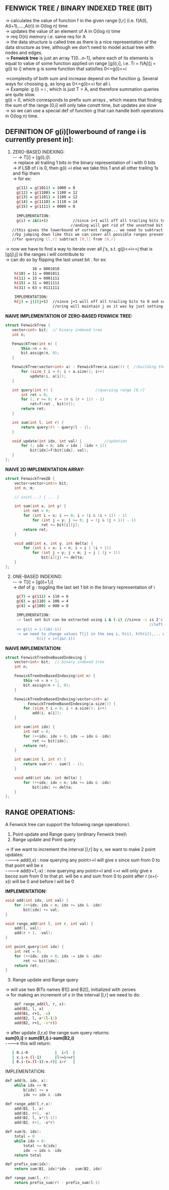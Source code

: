 **FENWICK TREE / BINARY INDEXED TREE (BIT)**
--

-> calculates the value of function f in the given range [l,r] (i.e. f(A(l), A(l+1),....,A(r)) in O(log n) time\
-> updates the value of an element of A in O(log n) time\
-> req O(n) memory i.e. same req for A\
-> the data structure is called tree as there is a nice representation of the data structure as tree, although we don't need to model actual tree with nodes and edges.\
-> **Fenwick tree** is just an array T[0...n-1], where each of its elements is equal to value of some function applied on range [g(i),i], i.e. Ti = f(Aj)[j = g(i) to i] 
where g is some function that satisfies 0<=g(i)<=i

->complexity of both sum and increase depend on the function g. Several ways for choosing g, as long as 0<=g(i)<=i for all i. \
-> Example:  g (i) = i , which is just T = A, and therefore summation queries are quite slow.\
             g(i) = 0, which corresponds to prefix sum arrays , which means that finding the sum of the range [0,i] will only take constt time, but updates are slow\
-> so we can use a special def of function g that can handle both operations in O(log n) time.

**DEFINITION OF g(i)[lowerbound of range i is currently present in]:**
--
1. ZERO-BASED INDEXING:\
--
-> T[i] = [g(i),i]\                                                                
-> replace all trailing 1 bits in the binary representation of i with 0 bits\
-> if LSB of i is 0, then g(i) =i else we take this 1 and all other trailing 1s and flip them\
-> for ex:
```sh
     g(11) = g(1011) = 1000 = 8
     g(12) = g(1100) = 1100 = 12
     g(13) = g(1101) = 1100 = 12
     g(14) = g(1110) = 1110 = 14
     g(15) = g(1111) = 0000 = 0
   
     IMPLEMENTATION:
     g(i) = i&(i+1)           //since i+1 will off all trailing bits to 0 and set last unset bit 
                             //anding will get rid of the unsetted bit that got set due to i+1 
   //this gives the lowerbound of current range... we need to subtract 1 to jump back to smaller range
   //by jumping down like this we can cover all possible ranges present in the segment [0,l]
   //for querying [l,r] subtract [0,l] from [0,r]                                                                
```
-> now we have to find a way to iterate over all j's, s.t. g(j)<=i<=j that is [g(j),j] is the ranges i will contribute to\
-> can do so by flipping the last unset bit . for ex:
```sh
            10 = 0001010
    h(10) = 11 = 0001011
    h(11) = 15 = 0001111
    h(15) = 31 = 0011111
    h(31) = 63 = 0111111                                                                
            
    IMPLEMENTATION:
    h(j) = j||(j+1)  //since j+1 will off all trailing bits to 0 and set last unset bit
                     //oring will maintain j as it was by just setting the last unset bit that got set in j+1
 ```
 
 
 **NAIVE IMPLEMENTATION OF ZERO-BASED FENWICK TREE:**
 ```cpp
 struct FenwickTree {
    vector<int> bit;  // binary indexed tree
    int n;

    FenwickTree(int n) {
        this->n = n;
        bit.assign(n, 0);
    }

    FenwickTree(vector<int> a) : FenwickTree(a.size()) {  //building the fenwick tree
        for (size_t i = 0; i < a.size(); i++)
            update(i, a[i]);
    }

    int query(int r) {                   //querying range [0,r]
        int ret = 0;
        for (; r >= 0; r = (r & (r + 1)) - 1)
            ret=f(ret , bit[r]);
        return ret;
    }

    int sum(int l, int r) {
        return query(r) - query(l - 1);
    }

    void update(int idx, int val) {          //updation 
        for (; idx < n; idx = idx | (idx + 1))
            bit[idx]=f(bit[idx], val);
    }
};
```         
**NAIVE 2D IMPLEMENTATION ARRAY:**
```cpp
struct FenwickTree2D {
    vector<vector<int>> bit;
    int n, m;

    // init(...) { ... }

    int sum(int x, int y) {
        int ret = 0;
        for (int i = x; i >= 0; i = (i & (i + 1)) - 1)
            for (int j = y; j >= 0; j = (j & (j + 1)) - 1)
                ret += bit[i][j];
        return ret;
    }

    void add(int x, int y, int delta) {
        for (int i = x; i < n; i = i | (i + 1))
            for (int j = y; j < m; j = j | (j + 1))
                bit[i][j] += delta;
    }
};
```        
2. ONE-BASED INDEXING:\
--
-> T[i] = [g(i)+1,i]\
-> def of g : toggling the last set 1 bit in the binary representation of i
```sh
     g(7) = g(111) = 110 = 6
     g(6) = g(110) = 100 = 4
     g(4) = g(100) = 000 = 0
   
     IMPLEMENTATION:
     -> last set bit can be extracted using i & (-i) //since -i is 2's complement of i which is flipping all bits to the
                                                                //left of first set bit fron right
     => g(i) = i-(i&(-i))
     -> we need to change values T[j] in the seq i, h(i), h(h(i)),... when u want to update A[j], where h(i) is defined as:
              h(i) = i+(i&(-1))                                                                
```
**NAIVE IMPLEMENTATION:**
```cpp
struct FenwickTreeOneBasedIndexing {
    vector<int> bit;  // binary indexed tree
    int n;

    FenwickTreeOneBasedIndexing(int n) {
        this->n = n + 1;
        bit.assign(n + 1, 0);
    }

    FenwickTreeOneBasedIndexing(vector<int> a)
        : FenwickTreeOneBasedIndexing(a.size()) {
        for (size_t i = 0; i < a.size(); i++)
            add(i, a[i]);
    }

    int sum(int idx) {
        int ret = 0;
        for (++idx; idx > 0; idx -= idx & -idx)
            ret += bit[idx];
        return ret;
    }

    int sum(int l, int r) {
        return sum(r) - sum(l - 1);
    }

    void add(int idx, int delta) {
        for (++idx; idx < n; idx += idx & -idx)
            bit[idx] += delta;
    }
};
``` 

**RANGE OPERATIONS:**
--

A Fenwick tree can support the following range operations:\
1. Point update and Range query (ordinary Fenwick tree)\
2. Range update and Point query

-> if we want to increment the interval [l,r] by x, we want to make 2 point updates:\
----> add(l,x) : now querying any point>=l will give x since sum from 0 to that point will be x\
----> add(r+1,-x) : now querying any point>=l and <=r will only give x becoz sum from 0 to that pt. will be x and sum from 0 to point after r (x+(-x)) will be 0 and before l will be 0

**IMPLEMENTATION:**

```cpp
void add(int idx, int val) {
    for (++idx; idx < n; idx += idx & -idx)
        bit[idx] += val;
}

void range_add(int l, int r, int val) {
    add(l, val);
    add(r + 1, -val);
}

int point_query(int idx) {
    int ret = 0;
    for (++idx; idx > 0; idx -= idx & -idx)
        ret += bit[idx];
    return ret;
}
```
                                                                
3. Range update and Range query

-> will use two BITs names B1[] and B2[], initialized with zeroes\
-> for making an increment of x in the interval [l,r]  we need to do:
```sh
    def range_add(l, r, x):
    add(B1, l, x)
    add(B1, r+1, -x)
    add(B2, l, x*(l-1))
    add(B2, r+1, -x*r))
```
-> after update (l,r,x) the range sum query returns:\
   **sum[0,i] = sum(B1,i).i-sum(B2,i)**\
   ----> this will return:
```sh 
   | 0.i-0            |  i<l  |
   | x.i-x.(l-1)      |l<=i<=r|
   | 0.i-(x.(l-1)-x.r)| i>r   |
```

IMPLEMENTATION:

```cpp
def add(b, idx, x):
    while idx <= N:
        b[idx] += x
        idx += idx & -idx

def range_add(l,r,x):
    add(B1, l, x)
    add(B1, r+1, -x)
    add(B2, l, x*(l-1))
    add(B2, r+1, -x*r)

def sum(b, idx):
    total = 0
    while idx > 0:
        total += b[idx]
        idx -= idx & -idx
    return total

def prefix_sum(idx):
    return sum(B1, idx)*idx -  sum(B2, idx)

def range_sum(l, r):
    return prefix_sum(r) - prefix_sum(l-1)
```      
